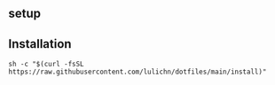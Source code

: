 setup
----

## Installation

```
sh -c "$(curl -fsSL https://raw.githubusercontent.com/lulichn/dotfiles/main/install)"
```
